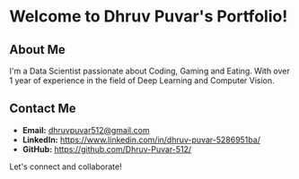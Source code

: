 # Welcome to Dhruv Puvar's Portfolio!

## About Me

I'm a Data Scientist passionate about Coding, Gaming and Eating. With over 1 year of experience in the field of Deep Learning and Computer Vision. 

## Contact Me

- **Email:** dhruvpuvar512@gmail.com
- **LinkedIn:** https://www.linkedin.com/in/dhruv-puvar-5286951ba/
- **GitHub:** https://github.com/Dhruv-Puvar-512/

Let's connect and collaborate!
